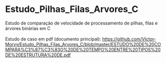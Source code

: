 # Estudo_Pilhas_Filas_Arvores_C
Estudo de comparação de velocidade de processamento de pilhas, filas e árvores binárias em C
<br><br>
Estudo de caso em pdf (documento principal): https://github.com/Victor-Morvy/Estudo_Pilhas_Filas_Arvores_C/blob/master/ESTUDO%20DE%20COMPARA%C3%87%C3%83O%20DE%20TEMPO%20ENTRE%20TIPOS%20DE%20ESTRUTURA%20DE.pdf
